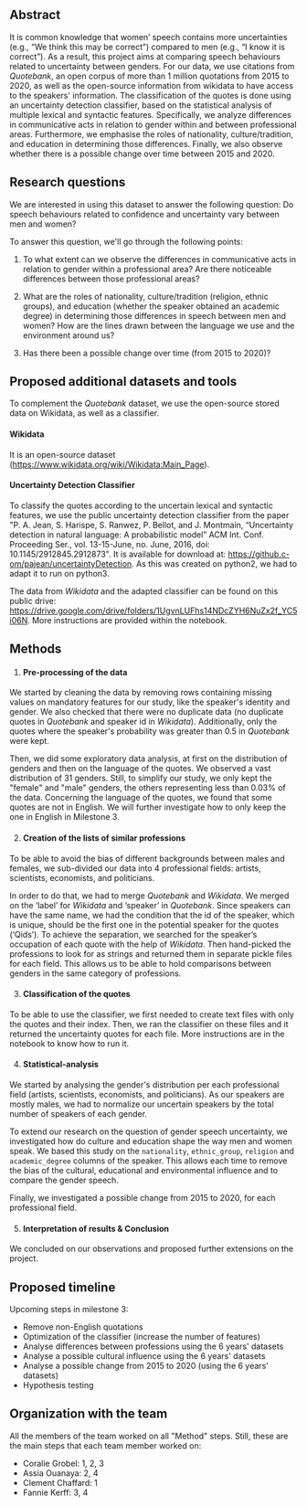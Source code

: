 ## Abstract 

It is common knowledge that women’ speech contains more uncertainties (e.g., “We think this may be correct”) compared to men (e.g., “I know it is correct”). As a result, this project aims at comparing speech behaviours related to uncertainty between genders. For our data, we use citations from _Quotebank_, an open corpus of more than 1 million quotations from 2015 to 2020, as well as the open-source information from wikidata to have access to the speakers' information. The classification of the quotes is done using an uncertainty detection classifier, based on the statistical analysis of multiple lexical and syntactic features. Specifically, we analyze differences in communicative acts in relation to gender within and between professional areas. Furthermore, we emphasise the roles of nationality, culture/tradition, and education in determining those differences. Finally, we also observe whether there is a possible change over time between 2015 and 2020.

## Research questions 

We are interested in using this dataset to answer the following question: Do speech behaviours related to confidence and uncertainty vary between men and women?

To answer this question, we'll go through the following points:

1. To what extent can we observe the differences in communicative acts in relation to gender within a professional area? Are there noticeable differences between those professional areas?

2. What are the roles of nationality, culture/tradition (religion, ethnic groups), and education (whether the speaker obtained an academic degree) in determining those differences in speech between men and women? How are the lines drawn between the language we use and the environment around us?

3. Has there been a possible change over time (from 2015 to 2020)?

## Proposed additional datasets and tools
To complement the _Quotebank_ dataset, we use the open-source stored data on Wikidata, as well as a classifier.

#### Wikidata
It is an open-source dataset (https://www.wikidata.org/wiki/Wikidata:Main_Page).

#### Uncertainty Detection Classifier
To classify the quotes according to the uncertain lexical and syntactic features, we use the public uncertainty detection classifier from the paper "P. A. Jean, S. Harispe, S. Ranwez, P. Bellot, and J. Montmain, “Uncertainty detection in natural language: A probabilistic model” ACM Int. Conf. Proceeding Ser., vol. 13-15-June, no. June, 2016, doi: 10.1145/2912845.2912873". It is available for download at: https://github.c-om/pajean/uncertaintyDetection. As this was created on python2, we had to adapt it to run on python3.

The data from _Wikidata_ and the adapted classifier can be found on this public drive: https://drive.google.com/drive/folders/1UgvnLUFhs14NDcZYH6NuZx2f_YC5i06N. More instructions are provided within the notebook.


## Methods

1. #### Pre-processing of the data

We started by cleaning the data by removing rows containing missing values on mandatory features for our study, like the speaker's identity and gender. We also checked that there were no duplicate data (no duplicate quotes in _Quotebank_ and speaker id in _Wikidata_). Additionally, only the quotes where the speaker's probability was greater than 0.5 in _Quotebank_ were kept.
  
Then, we did some exploratory data analysis, at first on the distribution of genders and then on the language of the quotes. We observed a vast distribution of 31 genders. Still, to simplify our study, we only kept the "female" and "male" genders, the others representing less than 0.03% of the data. Concerning the language of the quotes, we found that some quotes are not in English. We will further investigate how to only keep the one in English in Milestone 3.

2. #### Creation of the lists of similar professions

To be able to avoid the bias of different backgrounds between males and females, we sub-divided our data into 4 professional fields: artists, scientists, economists, and politicians.  

In order to do that, we had to merge _Quotebank_ and _Wikidata_. We merged on the ‘label’ for _Wikidata_ and ‘speaker’ in _Quotebank_. Since speakers can have the same name, we had the condition that the id of the speaker, which is unique, should be the first one in the potential speaker for the quotes (‘Qids’). To achieve the separation, we searched for the speaker’s occupation of each quote with the help of _Wikidata_. Then hand-picked the professions to look for as strings and returned them in separate pickle files for each field. This allows us to be able to hold comparisons between genders in the same category of professions. 


3. #### Classification of the quotes

To be able to use the classifier, we first needed to create text files with only the quotes and their index. Then, we ran the classifier on these files and it returned the uncertainty quotes for each file. More instructions are in the notebook to know how to run it.

4. #### Statistical-analysis

We started by analysing the gender's distribution per each professional field (artists, scientists, economists, and politicians). As our speakers are mostly males, we had to normalize our uncertain speakers by the total number of speakers of each gender.
 
To extend our research on the question of gender speech uncertainty, we investigated how do culture and education shape the way men and women speak. We based this study on the `nationality`, `ethnic_group`, `religion` and `academic_degree` columns of the speaker. This allows each time to remove the bias of the cultural, educational and environmental influence and to compare the gender speech.

Finally, we investigated a possible change from 2015 to 2020, for each professional field.

5. #### Interpretation of results & Conclusion
We concluded on our observations and proposed further extensions on the project.

## Proposed timeline 

Upcoming steps in milestone 3:
- Remove non-English quotations
- Optimization of the classifier (increase the number of features)
- Analyse differences between professions using the 6 years' datasets
- Analyse a possible cultural influence using the 6 years' datasets
- Analyse a possible change from 2015 to 2020 (using the 6 years' datasets)
- Hypothesis testing


## Organization with the team

All the members of the team worked on all "Method" steps. Still, these are the main steps that each team member worked on:

- Coralie Grobel: 1, 2, 3
- Assia Ouanaya: 2, 4
- Clement Chaffard: 1
- Fannie Kerff: 3, 4

